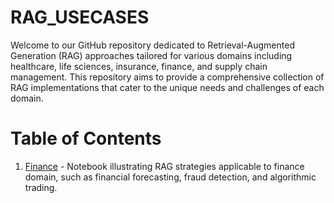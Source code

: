 # RAG_USECASES

Welcome to our GitHub repository dedicated to Retrieval-Augmented Generation (RAG) approaches tailored for various domains including healthcare, life sciences, insurance, finance, and supply chain management. This repository aims to provide a comprehensive collection of RAG implementations that cater to the unique needs and challenges of each domain.

# Table of Contents
1. [Finance](#finance) - Notebook illustrating RAG strategies applicable to finance domain, such as financial forecasting, fraud detection, and algorithmic trading.

